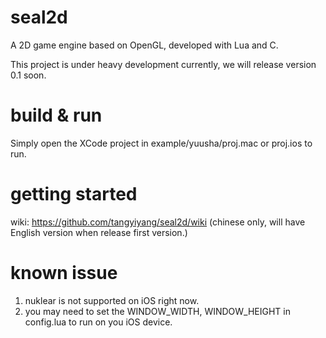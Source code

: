 # seal2d
A 2D game engine based on OpenGL, developed with Lua and C.

This project is under heavy development currently, we will release version 0.1 soon.

# build & run

Simply open the XCode project in example/yuusha/proj.mac or proj.ios to run.

# getting started

wiki: https://github.com/tangyiyang/seal2d/wiki (chinese only, will have English version when release first version.)

# known issue

1. nuklear is not supported on iOS right now.
2. you may need to set the WINDOW_WIDTH, WINDOW_HEIGHT in config.lua to run on you iOS device.
